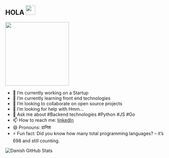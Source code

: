 ## HOLA <img src="https://raw.githubusercontent.com/iampavangandhi/iampavangandhi/master/gifs/Hi.gif" width="30px"></h2>
<p align="left"><img width=200px src="https://media.giphy.com/media/USV0ym3bVWQJJmNu3N/giphy.gif"></p>

- 🔭 I’m currently working on a Startup
- 🌱 I’m currently learning front end technologies
- 👯 I’m looking to collaborate on open source projects
- 🤔 I’m looking for help with Hmm...
- 💬 Ask me about #Backend technologies #Python #JS #Go
- 📫 How to reach me: [linkedIn](https://www.linkedin.com/in/danish-sharma-63623b14a/)
- 😄 Pronouns: दानिश
- ⚡ Fun fact: Did you know how many total programming languages? – it’s 698 and still counting.


![Danish GitHub Stats](https://github-readme-stats.vercel.app/api?username=danish45007&show_icons=true&hide_border=true)
